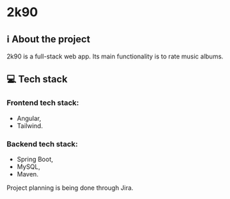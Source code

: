 # 2k90
## ℹ️ About the project
2k90 is a full-stack web app. Its main functionality is to rate music albums.

## 💻 Tech stack
### Frontend tech stack:
-  Angular,
-  Tailwind.

### Backend tech stack:
- Spring Boot,
- MySQL,
- Maven.

Project planning is being done through Jira.
